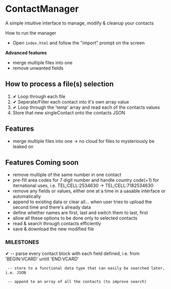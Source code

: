 # ContactManager
A simple intuitive interface to manage, modify & cleanup your contacts

How to run the manager
- Open ``index.html`` and follow the "import" prompt on the screen


__Advanced features__
- merge multiple files into one
- remove unwanted fields



## How to process a file(s) selection

1.	✔ Loop through each file
2.	✔ Seperate/Filter each contact into it's own array value
3.	✔ Loop through the 'temp' array and read each of the contacts values
4.	  Store that new singleContact onto the contacts JSON

## Features
-	merge multiple files into one -> no cloud for files to mysteriously be leaked on

## Features Coming soon
-	remove multiple of the same number in one contact
-	pre-fill area codes for 7 digit number and handle country code(+1) for iternational uses, i.e. TEL;CELL:2534630 -> TEL;CELL:7182534630
-	remove any fields or values, either one at a time in a uasable interface or automatically
-	append to existing data or clear all... when user tries to upload the second time and there's already data
-	define whether names are first, last and switch them to last, first
-	allow all these options to be done only to selected contacts
-	read & search through contacts efficiently
-	save & download the new modified file


### MILESTONES
✔	 --	parse every contact block with each field defined, i.e. from 'BEGIN:VCARD' untill 'END:VCARD'

	 --	store to a functional data type that can easily be searched later, i.e. JSON

	 --	append to an array of all the contacts (to improve search)